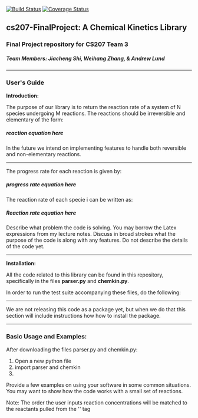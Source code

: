 [![Build Status](https://travis-ci.org/cs207team3/cs207-FinalProject.svg?branch=master)](https://travis-ci.org/cs207team3/cs207-FinalProject.svg?branch=master)
[![Coverage Status](https://coveralls.io/repos/github/cs207team3/cs207-FinalProject/badge.svg?branch=master)](https://coveralls.io/github/cs207team3/cs207-FinalProject?branch=master)

## cs207-FinalProject: A Chemical Kinetics Library
### Final Project repository for CS207 Team 3
##### Team Members: Jiacheng Shi, Weihang Zhang, & Andrew Lund

---

### User's Guide
**Introduction:**

The purpose of our library is to return the reaction rate of a system of N species undergoing M reactions. The reactions should be irreversible and elementary of the form:
##### reaction equation here
In the future we intend on implementing features to handle both reversible and non-elementary reactions.

-----

The progress rate for each reaction is given by:
##### progress rate equation here
The reaction rate of each specie i can be written as:
##### Reaction rate equation here
Describe what problem the code is solving. You may borrow the Latex expressions from my lecture notes. Discuss in broad
strokes what the purpose of the code is along with any features. Do not describe the details of the code yet.

------

**Installation:**

All the code related to this library can be found in this repository, specifically in the files **parser.py** and **chemkin.py**.

In order to run the test suite accompanying these files, do the following:

----

We are not releasing this code as a package yet, but when we do that this section will include instructions how how to install the package.

----

### Basic Usage and Examples:
After downloading the files parser.py and chemkin.py:
1. Open a new python file
2. import parser and chemkin
3.
Provide a few examples on using your software in some common situations. You may want to show how the code works with a small set of reactions.

Note: The order the user inputs reaction concentrations will be matched to the reactants pulled from the '<phase>' tag
